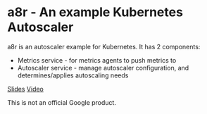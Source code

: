 <!--
  Copyright 2015 Google Inc. All Rights Reserved.

  Licensed under the Apache License, Version 2.0 (the "License");
  you may not use this file except in compliance with the License.
  You may obtain a copy of the License at

      http://www.apache.org/licenses/LICENSE-2.0

  Unless required by applicable law or agreed to in writing, software
  distributed under the License is distributed on an "AS IS" BASIS,
  WITHOUT WARRANTIES OR CONDITIONS OF ANY KIND, either express or implied.
  See the License for the specific language governing permissions and
  limitations under the License.
-->

a8r - An example Kubernetes Autoscaler
======================================
a8r is an autoscaler example for Kubernetes.  It has 2 components:
 * Metrics service - for metrics agents to push metrics to
 * Autoscaler service - manage autoscaler configuration, and determines/applies autoscaling needs
 
[Slides](https://speakerdeck.com/saturnism/springone-2gx-writing-a-kubernetes-autoscaler-how-to)
[Video](https://www.youtube.com/watch?v=TgrVPMYmvqI)
 
This is not an official Google product. 

